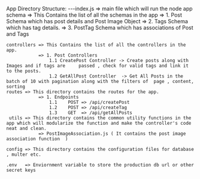 App Directory Structure:
    ---index.js => main file which will run the node app
    schema => This Contains the list of all the schemas in the app
           => 1. Post Schema which has post details and Post Image Object
           => 2. Tags Schema which has tag details.
           => 3. PostTag Schema which has associations of Post and Tags

    controllers => This Contains the list of all the controllers in the app.
                => 1. Post Controllers
                    1.1 CreatePost Controller -> Create posts along with Images and if tags are     passed , check for valid tags and link it to the posts.
                    1.2 GetAllPost Controller  -> Get All Posts in the batch of 10 with pagination along with the filters of  page , content, sorting
    routes => This directory contains the routes for the app.
                => 1. Endpoints
                    1.1    POST => /api/createPost
                    1.2    POST => /api/createTag 
                    1.3    GET  => /api/getAllPosts   
     utils => This directory contains the common utility functions in the app which will modularize the function and make the controller's code neat and clean.
                => PostImageAssociation.js ( It contains the post image association function  )
                        
    config => This directory contains the configuration files for database , multer etc.

    .env   => Enviornment variable to store the production db url or other secret keys










